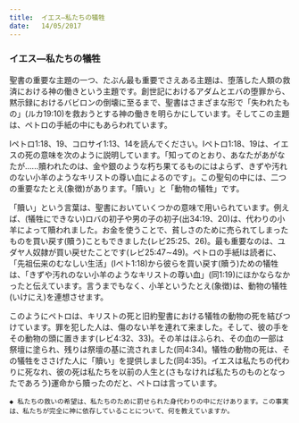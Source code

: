```yaml
---
title:  イエス―私たちの犠牲
date:   14/05/2017
---
```


### イエス―私たちの犠牲

聖書の重要な主題の一つ、たぶん最も重要でさえある主題は、堕落した人類の救済における神の働きという主題です。創世記におけるアダムとエバの堕罪から、黙示録におけるバビロンの倒壊に至るまで、聖書はさまざまな形で「失われたもの」(ルカ19:10)を救おうとする神の働きを明らかにしています。そしてこの主題は、ペトロの手紙の中にもあらわれています。

Iペトロ1:18、19、コロサイ1:13、14を読んでください。Iペトロ1:18、19は、イエスの死の意味を次のように説明しています。「知ってのとおり、あなたがあがなたが......贖われたのは、金や銀のような朽ち果てるものにはよらず、きずや汚れのない小羊のようなキリストの尊い血によるのです」。この聖句の中には、二つの重要なたとえ(象徴)があります。「贖い」と「動物の犠牲」です。

「贖い」という言葉は、聖書においていくつかの意味で用いられています。例えば、(犠牲にできない)ロバの初子や男の子の初子(出34:19、20)は、代わりの小羊によって贖われました。お金を使うことで、貧しさのために売られてしまったものを買い戻す(贖う)こともできました(レビ25:25、26)。最も重要なのは、ユダヤ人奴隷が買い戻せたことです(レビ25:47∼49)。ペトロの手紙Iは読者に、「先祖伝来のむなしい生活」(Iペト1:18)から彼らを買い戻す(贖う)ための犠牲は、「きずや汚れのない小羊のようなキリストの尊い血」(同1:19)にほかならなかったと伝えています。言うまでもなく、小羊というたとえ(象徴)は、動物の犠牲(いけにえ)を連想させます。

このようにペトロは、キリストの死と旧約聖書における犠牲の動物の死を結びつけています。罪を犯した人は、傷のない羊を連れて来ました。そして、彼の手をその動物の頭に置きます(レビ4:32、33)。その羊はほふられ、その血の一部は祭壇に塗られ、残りは祭壇の基に流されました(同4:34)。犠牲の動物の死は、その犠牲をささげた人に「贖い」を提供しました(同4:35)。イエスは私たちの代わりに死なれ、彼の死は私たちを以前の人生と(さもなければ私たちのものとなったであろう)運命から贖ったのだと、ペトロは言っています。

`◆ 私たちの救いの希望は、私たちのために罰せられた身代わりの中にだけあります。この事実は、私たちが完全に神に依存していることについて、何を教えていますか。`
